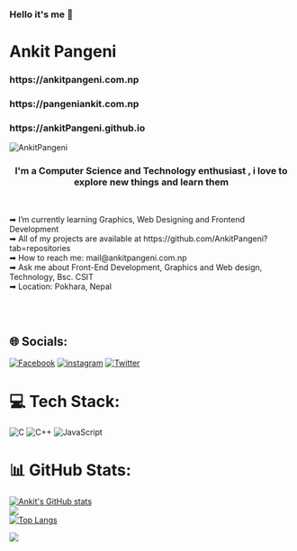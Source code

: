 ### Hello it's me 👋
<h1>Ankit Pangeni</h1>

<h3>https://ankitpangeni.com.np </h3>
<h3>https://pangeniankit.com.np </h3>
<h3>https://ankitPangeni.github.io </h3>
<p align="left"> <img src="https://komarev.com/ghpvc/?username=AnkitPangeni&label=Profile%20views&color=0e75b6&style=flat" alt="AnkitPangeni" /> </p>


<h3 align="center"> I'm a Computer Science and Technology enthusiast , i love to explore new things and learn them </h3>
<br>
<p align="left">
➡ I’m currently learning Graphics, Web Designing and Frontend Development <br>
➡  All of my projects are available at https://github.com/AnkitPangeni?tab=repositories<br>
➡  How to reach me: mail@ankitpangeni.com.np<br>
➡ Ask me about Front-End Development, Graphics and Web design, Technology, Bsc. CSIT<br>
➡  Location: Pokhara, Nepal <br>
  </p>
<br>
<br>


  


## 🌐 Socials:
[![Facebook](https://img.shields.io/badge/Facebook-%231877F2.svg?logo=Facebook&logoColor=white)](https://facebook.com/ankitpangeni74) 
[![instagram](https://img.shields.io/badge/instagram-%231877F2.svg?logo=instagram&logoColor=crimson)](https://instagram.com/ankitpangeni74) 
[![Twitter](https://img.shields.io/badge/Twitter-%231877F2.svg?logo=twitter&logoColor=white)](https://twitter.com/ankitpangeni74)

# 💻 Tech Stack:
![C](https://img.shields.io/badge/c-%2300599C.svg?style=for-the-badge&logo=c&logoColor=white) ![C++](https://img.shields.io/badge/c++-%2300599C.svg?style=for-the-badge&logo=c%2B%2B&logoColor=white) ![JavaScript](https://img.shields.io/badge/javascript-%23323330.svg?style=for-the-badge&logo=javascript&logoColor=%23F7DF1E)
# 📊 GitHub Stats:
[![Ankit's GitHub stats](https://github-readme-stats.vercel.app/api?username=AnkitPangeni&show_icons=true&theme=dark#gh-dark-mode-only)](https://github.com/kushalsubedi/github-readme-stats)<br/>
![](https://github-readme-streak-stats.herokuapp.com/?user=AnkitPangeni&theme=dark&hide_border=false)<br/>
[![Top Langs](https://github-readme-stats.vercel.app/api/top-langs/?username=AnkitPangeni&layout=compact&theme=dark#gh-dark-mode-only)](https://github.com/AnkitPangeni/github-readme-stats)



![](https://activity-graph.herokuapp.com/graph?username=AnkitPangeni&custom_title=Ankit's%27s%20Contribution%20Graph&theme=react-dark)

